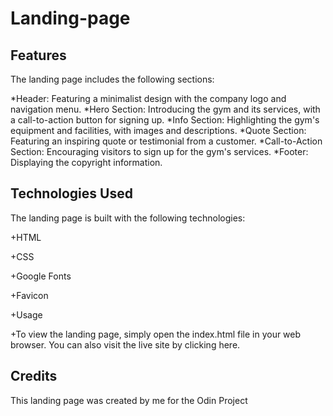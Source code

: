 # Landing-page

<h2>Features</h2>
The landing page includes the following sections:

*Header: Featuring a minimalist design with the company logo and navigation menu.
*Hero Section: Introducing the gym and its services, with a call-to-action button for signing up.
*Info Section: Highlighting the gym's equipment and facilities, with images and descriptions.
*Quote Section: Featuring an inspiring quote or testimonial from a customer.
*Call-to-Action Section: Encouraging visitors to sign up for the gym's services.
*Footer: Displaying the copyright information.

<h2>Technologies Used</h2>
The landing page is built with the following technologies:

+HTML

+CSS

+Google Fonts

+Favicon

+Usage

+To view the landing page, simply open the index.html file in your web browser. You can also visit the live site by clicking here.

<h2>Credits</h2>
This landing page was created by me for the Odin Project
